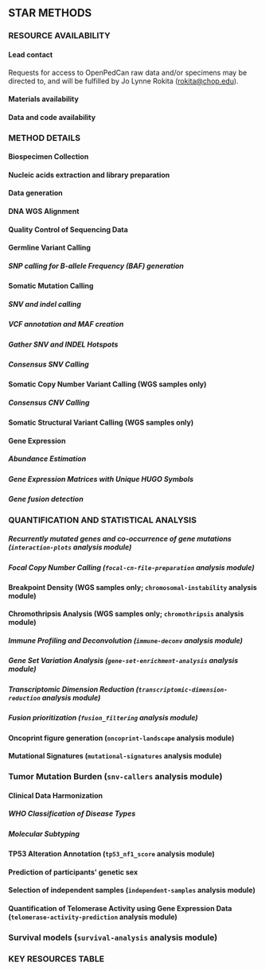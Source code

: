 ## STAR METHODS

### RESOURCE AVAILABILITY

#### Lead contact

Requests for access to OpenPedCan raw data and/or specimens may be directed to, and will be fulfilled by Jo Lynne Rokita (rokita@chop.edu).

#### Materials availability


#### Data and code availability


### METHOD DETAILS

#### Biospecimen Collection


#### Nucleic acids extraction and library preparation


#### Data generation


#### DNA WGS Alignment


#### Quality Control of Sequencing Data


#### Germline Variant Calling

##### SNP calling for B-allele Frequency (BAF) generation




#### Somatic Mutation Calling


##### SNV and indel calling


##### VCF annotation and MAF creation


##### Gather SNV and INDEL Hotspots


##### Consensus SNV Calling


#### Somatic Copy Number Variant Calling (WGS samples only)


##### Consensus CNV Calling


#### Somatic Structural Variant Calling (WGS samples only)


#### Gene Expression


##### Abundance Estimation


##### Gene Expression Matrices with Unique HUGO Symbols


##### Gene fusion detection


### QUANTIFICATION AND STATISTICAL ANALYSIS

##### Recurrently mutated genes and co-occurrence of gene mutations (`interaction-plots` analysis module)


##### Focal Copy Number Calling (`focal-cn-file-preparation` analysis module)


#### Breakpoint Density (WGS samples only; `chromosomal-instability` analysis module)


#### Chromothripsis Analysis (WGS samples only; `chromothripsis` analysis module)


##### Immune Profiling and Deconvolution (`immune-deconv` analysis module)


##### Gene Set Variation Analysis (`gene-set-enrichment-analysis` analysis module)


##### Transcriptomic Dimension Reduction (`transcriptomic-dimension-reduction` analysis module)


##### Fusion prioritization (`fusion_filtering` analysis module)


#### Oncoprint figure generation (`oncoprint-landscape` analysis module)


#### Mutational Signatures (`mutational-signatures` analysis module)



### Tumor Mutation Burden (`snv-callers` analysis module)


#### Clinical Data Harmonization

##### WHO Classification of Disease Types


##### Molecular Subtyping


#### TP53 Alteration Annotation (`tp53_nf1_score` analysis module)


#### Prediction of participants' genetic sex


#### Selection of independent samples (`independent-samples` analysis module)


#### Quantification of Telomerase Activity using Gene Expression Data (`telomerase-activity-prediction` analysis module)


### Survival models (`survival-analysis` analysis module)


### KEY RESOURCES TABLE


